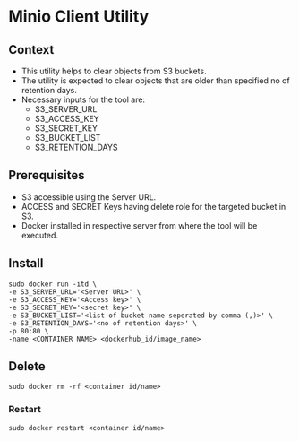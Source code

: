 # Minio Client Utility

## Context
* This utility helps to clear objects from S3 buckets.
* The utility is expected to clear objects that are older than specified no of retention days.
* Necessary inputs for the tool are:
  * S3_SERVER_URL
  * S3_ACCESS_KEY 
  * S3_SECRET_KEY
  * S3_BUCKET_LIST
  * S3_RETENTION_DAYS

## Prerequisites
* S3 accessible using the Server URL.
* ACCESS and SECRET Keys having delete role for the targeted bucket in S3.
* Docker installed in respective server from where the tool will be executed.

## Install
``` 
sudo docker run -itd \
-e S3_SERVER_URL='<Server URL>' \
-e S3_ACCESS_KEY='<Access key>' \
-e S3_SECRET_KEY='<secret key>' \
-e S3_BUCKET_LIST='<list of bucket name seperated by comma (,)>' \
-e S3_RETENTION_DAYS='<no of retention days>' \
-p 80:80 \
-name <CONTAINER NAME> <dockerhub_id/image_name>
```
## Delete
```
sudo docker rm -rf <container id/name>
```

### Restart
```
sudo docker restart <container id/name>
